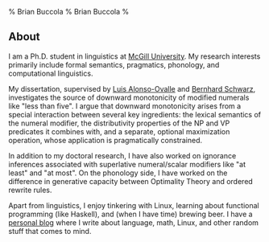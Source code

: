 % Brian Buccola
% Brian Buccola
%

About
-----

I am a Ph.D. student in linguistics at [McGill University][dept]. My research
interests primarily include formal semantics, pragmatics, phonology, and
computational linguistics.

My dissertation, supervised by [Luis Alonso-Ovalle][lao] and [Bernhard
Schwarz][bs], investigates the source of downward monotonicity of modified
numerals like "less than five". I argue that downward monotonicity arises from a
special interaction between several key ingredients: the lexical semantics of
the numeral modifier, the distributivity properties of the NP and VP predicates
it combines with, and a separate, optional maximization operation, whose
application is pragmatically constrained.

In addition to my doctoral research, I have also worked on ignorance inferences
associated with superlative numeral/scalar modifiers like "at least" and "at
most".  On the phonology side, I have worked on the difference in generative
capacity between Optimality Theory and ordered rewrite rules.

Apart from linguistics, I enjoy tinkering with Linux, learning about functional
programming (like Haskell), and (when I have time) brewing beer. I have a
[personal blog][blog] where I write about language, math, Linux, and other
random stuff that comes to mind.

[dept]: http://www.mcgill.ca/linguistics/ "McGill linguistics department"
[lao]:  http://people.linguistics.mcgill.ca/~luis.alonso-ovalle/ "Luis Alonso-Ovalle"
[bs]:   http://webpages.mcgill.ca/staff/group4/bschwa8/web/ "Bernhard Schwarz"
[blog]: http://brianbuccola.github.io/ "Personal blog"

<!--Upcoming/Recent-->
